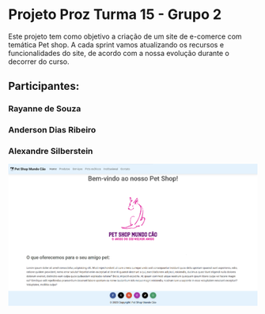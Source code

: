 # Projeto Proz Turma 15 - Grupo 2

Este projeto tem como objetivo a criação de um site de e-comerce com temática Pet shop. A cada sprint vamos atualizando os recursos e funcionalidades do site, de acordo com a nossa evolução durante o decorrer do curso.
## Participantes:
### Rayanne de Souza
### Anderson Dias Ribeiro
### Alexandre Silberstein
<img src="/img/Home.png">
